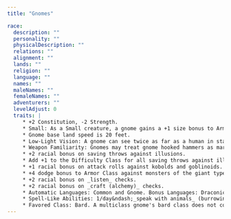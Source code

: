 ```yaml
---
title: "Gnomes"

race:
  description: ""
  personality: ""
  physicalDescription: ""
  relations: ""
  alignment: ""
  lands: ""
  religion: ""
  language: ""
  names: ""
  maleNames: ""
  femaleNames: ""
  adventurers: ""
  levelAdjust: 0
  traits: |
     * +2 Constitution, -2 Strength.
     * Small: As a Small creature, a gnome gains a +1 size bonus to Armor Class, a +1 size bonus on attack rolls, and a +4 size bonus on _hide_ checks, but he uses smaller weapons than humans use, and his lifting and carrying limits are three-quarters of those of a Medium character.
     * Gnome base land speed is 20 feet.
     * Low-Light Vision: A gnome can see twice as far as a human in starlight, moonlight, torchlight, and similar conditions of poor illumination. He retains the ability to distinguish color and detail under these conditions.
     * Weapon Familiarity: Gnomes may treat gnome hooked hammers as martial weapons rather than exotic weapons.
     * +2 racial bonus on saving throws against illusions.
     * Add +1 to the Difficulty Class for all saving throws against illusion spells cast by gnomes. This adjustment stacks with those from similar effects.
     * +1 racial bonus on attack rolls against kobolds and goblinoids.
     * +4 dodge bonus to Armor Class against monsters of the giant type. Any time a creature loses its Dexterity bonus (if any) to Armor Class, such as when it's caught flat-footed, it loses its dodge bonus, too.
     * +2 racial bonus on _listen_ checks.
     * +2 racial bonus on _craft (alchemy)_ checks.
     * Automatic Languages: Common and Gnome. Bonus Languages: Draconic, Dwarven, Elven, Giant, Goblin, and Orc. In addition, a gnome can speak with a burrowing mammal (a badger, fox, rabbit, or the like, see below). This ability is innate to gnomes. See the _speak with animals_ spell description.
     * Spell-Like Abilities: 1/day&ndash;_speak with animals_ (burrowing mammal only, duration 1 minute). A gnome with a Charisma score of at least 10 also has the following spell-like abilities: 1/day&ndash;_dancing lights_, _ghost sound_, _prestidigitation_. Caster level 1st; save DC 10 + gnome's Cha modifier + spell level.
     * Favored Class: Bard. A multiclass gnome's bard class does not count when determining whether he takes an experience point penalty.
---
```


